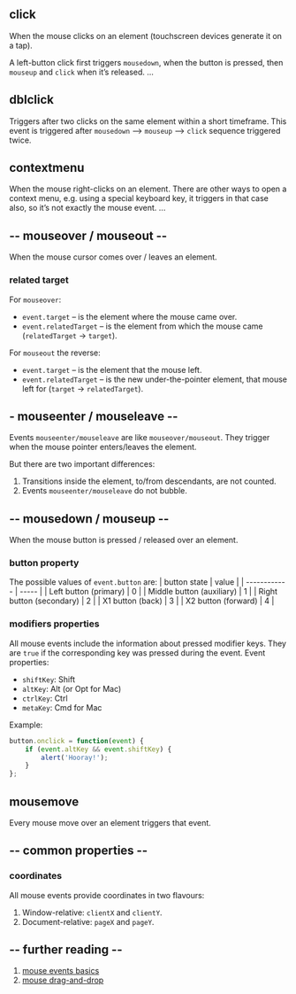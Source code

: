 ## click
When the mouse clicks on an element (touchscreen devices generate it on a tap).

A left-button click first triggers `mousedown`, when the button is pressed, then `mouseup` and `click` when it’s released.
...

## dblclick
Triggers after two clicks on the same element within a short timeframe. This event is triggered after `mousedown` --> `mouseup` --> `click` sequence triggered twice.

## contextmenu
When the mouse right-clicks on an element. There are other ways to open a context menu, e.g. using a special keyboard key, it triggers in that case also, so it’s not exactly the mouse event.
...

## -- mouseover / mouseout --
When the mouse cursor comes over / leaves an element.

### related target
For `mouseover`:
-   `event.target` – is the element where the mouse came over.
-   `event.relatedTarget` – is the element from which the mouse came (`relatedTarget` → `target`).

For `mouseout` the reverse:
-   `event.target` – is the element that the mouse left.
-   `event.relatedTarget` – is the new under-the-pointer element, that mouse left for (`target` → `relatedTarget`).

## - mouseenter / mouseleave --
Events `mouseenter/mouseleave` are like `mouseover/mouseout`. They trigger when the mouse pointer enters/leaves the element.

But there are two important differences:
1.  Transitions inside the element, to/from descendants, are not counted.
2.  Events `mouseenter/mouseleave` do not bubble.

## -- mousedown / mouseup --
When the mouse button is pressed / released over an element.

### button property
The possible values of `event.button` are:
| button state | value |
| ------------ | ----- |
| Left button (primary) | 0 |
| Middle button (auxiliary) | 1 |
| Right button (secondary) | 2 |
| X1 button (back) | 3 |
| X2 button (forward) | 4 |

### modifiers properties
All mouse events include the information about pressed modifier keys. They are `true` if the corresponding key was pressed during the event. Event properties:
-   `shiftKey`: Shift
-   `altKey`: Alt (or Opt for Mac)
-   `ctrlKey`: Ctrl
-   `metaKey`: Cmd for Mac

Example:
```js
button.onclick = function(event) {
	if (event.altKey && event.shiftKey) {
		alert('Hooray!');
	}
};
```

## mousemove
Every mouse move over an element triggers that event.

## -- common properties --
### coordinates
All mouse events provide coordinates in two flavours:
1.  Window-relative: `clientX` and `clientY`.
2.  Document-relative: `pageX` and `pageY`.

## -- further reading --
1. [mouse events basics](https://javascript.info/mouse-events-basics)
2. [mouse drag-and-drop](https://javascript.info/mouse-drag-and-drop)
